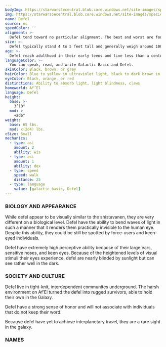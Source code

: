 ```yaml
---
bodyImg: https://starwars5ecentral.blob.core.windows.net/site-images/species/species_defel.png
img: https://starwars5ecentral.blob.core.windows.net/site-images/species/species_defel.png
name: Defel
source: ec
speedColor: ''
alignment: >-
  Defel tend toward no particular alignment. The best and worst are found among them.
size: >-
  Defel typically stand 4 to 5 feet tall and generally weigh around 100 lbs. Regardless of your position in that range, your size is Small.
age: >-
  Defel reach adulthood in their early teens and live less than a century.
languageColor: >-
  You can speak, read, and write Galactic Basic and Defel. 
skinColor: Black, brown, or grey
hairColor: Blue to yellow in ultraviolet light, black to dark brown in visible light
eyeColor: Black, orange, or red
distinctions: Ability to absorb light, light blindness, claws
homeworld: Af’El
language: Defel
height:
  base: >-
    3’10"
  mod: >-
    +2d6"
weight:
  base: 65 lbs.
  mod: x(2d4) lbs.
cSize: Small
mechanics:
  - type: asi
    amount: 2
    ability: wis
  - type: asi
    amount: 1
    ability: dex
  - type: speed
    speed: walk
    distance: 25
  - type: language
    value: [galactic_basic, Defel]
---
```

### BIOLOGY AND APPEARANCE
While defel appear to be visually similar to the shistavanen, they are very different on a biological level. Defel have the ability to bend waves of light in such a manner that it renders them practically invisible to the human eye. Despite this ability, they could be still be spotted by force-users and keen-eyed individuals.

Defel have extremely high perceptive ability because of their large ears, sensitive noses, and keen eyes. Because of the heightened levels of visual stimuli their eyes experience, defel are nearly blinded by sunlight but can see rather well in the dark.

### SOCIETY AND CULTURE
Defel live in tight-knit, interdependent communites underground. The harsh environment on Af’El turned the defel into rugged survivors, able to hold their own in the Galaxy.

Defel have a strong sense of honor and will not associate with individuals that do not keep their word.

Because defel have yet to achieve interplanetary travel, they are a rare sight in the galaxy.

### NAMES


    